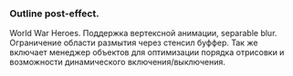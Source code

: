 ### Outline post-effect.
 World War Heroes. Поддержка вертексной анимации, separable blur.
 Ограничение области размытия через стенсил буффер.
 Так же включает менеджер объектов для оптимизации порядка отрисовки и возможности динамического включения/выключения. 
   